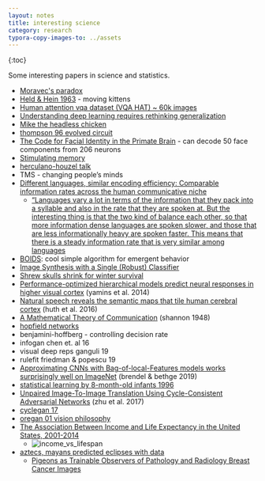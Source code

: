 ```yaml
---
layout: notes
title: interesting science
category: research
typora-copy-images-to: ../assets
---
```


{:toc}

Some interesting papers in science and statistics.

- [Moravec's paradox](https://en.wikipedia.org/wiki/Moravec%27s_paradox)
- [Held & Hein 1963](https://marom.net.technion.ac.il/files/2016/07/Held-1963.pdf) - moving kittens
- [Human attention vqa dataset (VQA HAT) ~ 60k images](https://computing.ece.vt.edu/~abhshkdz/vqa-hat/)
- [Understanding deep learning requires rethinking generalization](https://arxiv.org/abs/1611.03530)
- [Mike the headless chicken](https://en.wikipedia.org/wiki/Mike_the_Headless_Chicken)
- [thompson 96 evolved circuit](https://link.springer.com/chapter/10.1007/3-540-63173-9_61)
- [The Code for Facial Identity in the Primate Brain](https://www.sciencedirect.com/science/article/pii/S009286741730538X) - can decode 50 face components from 206 neurons
- [Stimulating memory](https://www.wired.com/story/ml-brain-boost/)
- [herculano-houzel talk](http://www.suzanaherculanohouzel.com/lab) 
- TMS - changing people’s minds
- [Different languages, similar encoding efficiency: Comparable information rates across the human communicative niche](https://advances.sciencemag.org/content/5/9/eaaw2594)
  - [“Languages vary a lot in terms of the information that they pack into a syllable and also in the rate that they are spoken at. But the interesting thing is that the two kind of balance each other, so that more information dense languages are spoken slower, and those that are less informationally heavy are spoken faster. This means that there is a steady information rate that is very similar among languages](https://www.technologynetworks.com/neuroscience/news/different-tongue-same-information-17-language-study-reveals-how-we-all-communicate-at-a-similar-323584?fbclid=IwAR2pZfXqaaQbSkOpiXt6x8Uqj_fX2iwxsPp-f7CJaYSZ0Nrm_slez58_Epc)
- [BOIDS](https://en.wikipedia.org/wiki/Boids): cool simple algorithm for emergent behavior
- [Image Synthesis with a Single (Robust) Classifier](https://papers.nips.cc/paper/8409-image-synthesis-with-a-single-robust-classifier.pdf)
- [Shrew skulls shrink for winter survival](https://www.nature.com/news/shrew-skulls-shrink-for-winter-survival-1.22874)
- [Performance-optimized hierarchical models predict neural responses in higher visual cortex](https://www.pnas.org/content/111/23/8619) (yamins et al. 2014)
- [Natural speech reveals the semantic maps that tile human cerebral cortex](https://www.nature.com/articles/nature17637) (huth et al. 2016)
- [A Mathematical Theory of Communication](https://onlinelibrary.wiley.com/doi/10.1002/j.1538-7305.1948.tb01338.x) (shannon 1948)
- [hopfield networks](https://en.wikipedia.org/wiki/Hopfield_network)
- benjamini-hoffberg - controlling decision rate
- infogan chen et. al 16
- visual deep reps ganguli 19
- rulefit friedman & popescu 19
- [Approximating CNNs with Bag-of-local-Features models works surprisingly well on ImageNet](https://arxiv.org/abs/1904.00760) (brendel & bethge 2019)
- [statistical learning by 8-month-old infants 1996](http://science.sciencemag.org/content/274/5294/1926)
- [Unpaired Image-To-Image Translation Using Cycle-Consistent Adversarial Networks](http://openaccess.thecvf.com/content_iccv_2017/html/Zhu_Unpaired_Image-To-Image_Translation_ICCV_2017_paper.html) (zhu et al. 2017)
- [cyclegan 17](http://openaccess.thecvf.com/content_iccv_2017/html/Zhu_Unpaired_Image-To-Image_Translation_ICCV_2017_paper.html)
- [oregan 01 vision philosophy](https://www.cambridge.org/core/journals/behavioral-and-brain-sciences/article/sensorimotor-account-of-vision-and-visual-consciousness/BA1638CB7389102A12B336CE687EC270)
- [The Association Between Income and Life Expectancy in the United States, 2001-2014](https://jamanetwork.com/journals/jama/article-abstract/2513561)
  - ![income_vs_lifespan](../assets/income_vs_lifespan-2221629.png)
- [aztecs, mayans predicted eclipses with data](https://www.statesman.com/story/news/2017/08/19/aztecs-mayans-marveled-at-eclipses-and-predicted-them-with-precision/10122181007/)
  - [Pigeons as Trainable Observers of Pathology and Radiology Breast Cancer Images](https://journals.plos.org/plosone/article?id=10.1371/journal.pone.0141357)